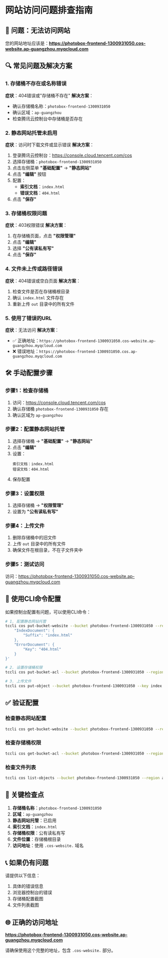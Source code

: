 # 网站访问问题排查指南

## 🚨 问题：无法访问网站

您的网站地址应该是：**https://photobox-frontend-1300931050.cos-website.ap-guangzhou.myqcloud.com**

## 🔍 常见问题及解决方案

### 1. 存储桶不存在或名称错误
**症状**：404错误或"存储桶不存在"
**解决方案**：
- 确认存储桶名称：`photobox-frontend-1300931050`
- 确认区域：`ap-guangzhou`
- 检查腾讯云控制台中存储桶是否存在

### 2. 静态网站托管未启用
**症状**：访问时下载文件或显示错误
**解决方案**：
1. 登录腾讯云控制台：https://console.cloud.tencent.com/cos
2. 选择存储桶：`photobox-frontend-1300931050`
3. 点击左侧菜单 **"基础配置"** → **"静态网站"**
4. 点击 **"编辑"** 按钮
5. 配置：
   - **索引文档**：`index.html`
   - **错误文档**：`404.html`
6. 点击 **"保存"**

### 3. 存储桶权限问题
**症状**：403权限错误
**解决方案**：
1. 在存储桶页面，点击 **"权限管理"**
2. 点击 **"编辑"**
3. 选择 **"公有读私有写"**
4. 点击 **"保存"**

### 4. 文件未上传或路径错误
**症状**：404错误或空白页面
**解决方案**：
1. 检查文件是否在存储桶根目录
2. 确认 `index.html` 文件存在
3. 重新上传 `out` 目录中的所有文件

### 5. 使用了错误的URL
**症状**：无法访问
**解决方案**：
- ✅ 正确地址：`https://photobox-frontend-1300931050.cos-website.ap-guangzhou.myqcloud.com`
- ❌ 错误地址：`https://photobox-frontend-1300931050.cos.ap-guangzhou.myqcloud.com`

## 🛠️ 手动配置步骤

### 步骤1：检查存储桶
1. 访问：https://console.cloud.tencent.com/cos
2. 确认存储桶 `photobox-frontend-1300931050` 存在
3. 确认区域为 `ap-guangzhou`

### 步骤2：配置静态网站托管
1. 选择存储桶 → **"基础配置"** → **"静态网站"**
2. 点击 **"编辑"**
3. 设置：
   ```
   索引文档：index.html
   错误文档：404.html
   ```
4. 保存配置

### 步骤3：设置权限
1. 选择存储桶 → **"权限管理"**
2. 设置为 **"公有读私有写"**

### 步骤4：上传文件
1. 删除存储桶中的旧文件
2. 上传 `out` 目录中的所有文件
3. 确保文件在根目录，不在子文件夹中

### 步骤5：测试访问
访问：https://photobox-frontend-1300931050.cos-website.ap-guangzhou.myqcloud.com

## 🔧 使用CLI命令配置

如果控制台配置有问题，可以使用CLI命令：

```bash
# 1. 配置静态网站托管
tccli cos put-bucket-website --bucket photobox-frontend-1300931050 --region ap-guangzhou --website-configuration '{
    "IndexDocument": {
        "Suffix": "index.html"
    },
    "ErrorDocument": {
        "Key": "404.html"
    }
}'

# 2. 设置存储桶权限
tccli cos put-bucket-acl --bucket photobox-frontend-1300931050 --region ap-guangzhou --acl public-read

# 3. 上传文件
tccli cos put-object --bucket photobox-frontend-1300931050 --key index.html --body out/index.html --region ap-guangzhou --content-type "text/html; charset=utf-8"
```

## ✅ 验证配置

### 检查静态网站配置
```bash
tccli cos get-bucket-website --bucket photobox-frontend-1300931050 --region ap-guangzhou
```

### 检查存储桶权限
```bash
tccli cos get-bucket-acl --bucket photobox-frontend-1300931050 --region ap-guangzhou
```

### 检查文件列表
```bash
tccli cos list-objects --bucket photobox-frontend-1300931050 --region ap-guangzhou
```

## 🎯 关键检查点

1. **存储桶名称**：`photobox-frontend-1300931050`
2. **区域**：`ap-guangzhou`
3. **静态网站托管**：已启用
4. **索引文档**：`index.html`
5. **存储桶权限**：公有读私有写
6. **文件位置**：存储桶根目录
7. **访问地址**：使用 `.cos-website.` 域名

## 📞 如果仍有问题

请提供以下信息：
1. 具体的错误信息
2. 浏览器控制台的错误
3. 存储桶配置截图
4. 文件列表截图

## 🌐 正确的访问地址

**https://photobox-frontend-1300931050.cos-website.ap-guangzhou.myqcloud.com**

请确保使用这个完整的地址，包含 `.cos-website.` 部分。

